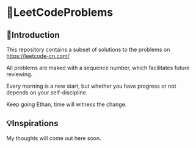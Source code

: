 # 🎈LeetCodeProblems

## 📑Introduction
This repository contains a subset of solutions to the problems on https://leetcode-cn.com/

All problems are maked with a sequence number, which facilitates future reviewing.

Every morning is a new start, but whether you have progress or not depends on your self-discipline.

Keep going Ethan, time will witness the change.

## 💡Inspirations
My thoughts will come out here soon.

